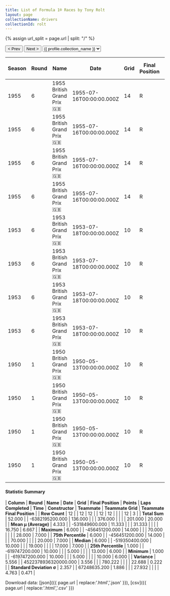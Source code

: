 ```yaml
---
title: List of Formula 1® Races by Tony Rolt
layout: page
collectionName: drivers
collectionId: rolt
---
```


{% assign url_split = page.url | split: "/" %}
<div id="collection-navigation">
<button onclick="selector.options[selector.selectedIndex-1].value && (window.location = selector.options[selector.selectedIndex-1].value);">&lt; Prev</button>
<button onclick="selector.options[selector.selectedIndex+1].value && (window.location = selector.options[selector.selectedIndex+1].value);">Next &gt;</button>
<select id="selector" onchange="this.options[this.selectedIndex].value && (window.location = this.options[this.selectedIndex].value);">
  {% for collectionId in site.data[page.collectionName].refs %}
    {% if collectionId == page.collectionId %}
      {% assign selected = "selected" %}
    {% else %}
      {% assign selected = "" %}
    {% endif %}
    {% assign profile = site.data[page.collectionName][collectionId].profile %}
    <option value="/f1/{{ page.collectionName }}/{{ collectionId }}/{{ url_split[4] }}" {{ selected }}>{{ profile.collection_name }}</option>
  {% endfor %}
</select>
</div>

| Season | Round | Name | Date | Grid | Final Position | Points | Laps Completed | Time | Constructor | Teammate | Teammate Grid | Teammate Final Position |
|--|--|--|--|--|--|--|--|--|--|--|--|--|
| 1955 | 6 | 1955 British Grand Prix 🇬🇧 | 1955-07-16T00:00:00.000Z | 14 | R | 0.0 | 19 |   | Connaught 🇬🇧 | [Kenneth McAlpine 🇬🇧](/f1/drivers/mcalpine) | 17 | R |
| 1955 | 6 | 1955 British Grand Prix 🇬🇧 | 1955-07-16T00:00:00.000Z | 14 | R | 0.0 | 19 |   | Connaught 🇬🇧 | [Leslie Marr 🇬🇧](/f1/drivers/marr) | 19 | R |
| 1955 | 6 | 1955 British Grand Prix 🇬🇧 | 1955-07-16T00:00:00.000Z | 14 | R | 0.0 | 19 |   | Connaught 🇬🇧 | [Jack Fairman 🇬🇧](/f1/drivers/fairman) | 21 | W |
| 1955 | 6 | 1955 British Grand Prix 🇬🇧 | 1955-07-16T00:00:00.000Z | 14 | R | 0.0 | 19 |   | Connaught 🇬🇧 | [Peter Walker 🇬🇧](/f1/drivers/peter_walker) | 14 | R |
| 1953 | 6 | 1953 British Grand Prix 🇬🇧 | 1953-07-18T00:00:00.000Z | 10 | R | 0.0 | 70 |   | Connaught 🇬🇧 | [Prince Bira 🇹🇭](/f1/drivers/bira) | 19 | 7 |
| 1953 | 6 | 1953 British Grand Prix 🇬🇧 | 1953-07-18T00:00:00.000Z | 10 | R | 0.0 | 70 |   | Connaught 🇬🇧 | [Roy Salvadori 🇬🇧](/f1/drivers/salvadori) | 28 | R |
| 1953 | 6 | 1953 British Grand Prix 🇬🇧 | 1953-07-18T00:00:00.000Z | 10 | R | 0.0 | 70 |   | Connaught 🇬🇧 | [Ian Stewart 🇬🇧](/f1/drivers/ian_stewart) | 20 | R |
| 1953 | 6 | 1953 British Grand Prix 🇬🇧 | 1953-07-18T00:00:00.000Z | 10 | R | 0.0 | 70 |   | Connaught 🇬🇧 | [Kenneth McAlpine 🇬🇧](/f1/drivers/mcalpine) | 13 | R |
| 1950 | 1 | 1950 British Grand Prix 🇬🇧 | 1950-05-13T00:00:00.000Z | 10 | R | 0.0 | 5 |   | ERA 🇬🇧 | [Bob Gerard 🇬🇧](/f1/drivers/gerard) | 13 | 6 |
| 1950 | 1 | 1950 British Grand Prix 🇬🇧 | 1950-05-13T00:00:00.000Z | 10 | R | 0.0 | 5 |   | ERA 🇬🇧 | [Cuth Harrison 🇬🇧](/f1/drivers/harrison) | 15 | 7 |
| 1950 | 1 | 1950 British Grand Prix 🇬🇧 | 1950-05-13T00:00:00.000Z | 10 | R | 0.0 | 5 |   | ERA 🇬🇧 | [Peter Walker 🇬🇧](/f1/drivers/peter_walker) | 10 | R |
| 1950 | 1 | 1950 British Grand Prix 🇬🇧 | 1950-05-13T00:00:00.000Z | 10 | R | 0.0 | 5 |   | ERA 🇬🇧 | [Leslie Johnson 🇬🇧](/f1/drivers/leslie_johnson) | 12 | R |

#### Statistic Summary

| **Column** | **Round** | **Name** | **Date** | **Grid** | **Final Position** | **Points** | **Laps Completed** | **Time** | **Constructor** | **Teammate** | **Teammate Grid** | **Teammate Final Position** |
| **Row Count** | 12 |  | 12 | 12 |  | 12 | 12 |  |  |  | 12 | 3 |
| **Total Sum** | 52.000 |  | -6382195200.000 | 136.000 |  |  | 376.000 |  |  |  | 201.000 | 20.000 |
| **Mean μ (Average)** | 4.333 |  | -531849600.000 | 11.333 |  |  | 31.333 |  |  |  | 16.750 | 6.667 |
| **Maximum** | 6.000 |  | -456451200.000 | 14.000 |  |  | 70.000 |  |  |  | 28.000 | 7.000 |
| **75th Percentile** | 6.000 |  | -456451200.000 | 14.000 |  |  | 70.000 |  |  |  | 20.000 | 7.000 |
| **Median** | 6.000 |  | -519350400.000 | 10.000 |  |  | 19.000 |  |  |  | 17.000 | 7.000 |
| **25th Percentile** | 1.000 |  | -619747200.000 | 10.000 |  |  | 5.000 |  |  |  | 13.000 | 6.000 |
| **Minimum** | 1.000 |  | -619747200.000 | 10.000 |  |  | 5.000 |  |  |  | 10.000 | 6.000 |
| **Variance** | 5.556 |  | 4522378936320000.000 | 3.556 |  |  | 780.222 |  |  |  | 22.688 | 0.222 |
| **Standard Deviation σ** | 2.357 |  | 67248635.200 | 1.886 |  |  | 27.932 |  |  |  | 4.763 | 0.471 |

Download data: [json]({{ page.url | replace:'.html','.json' }}), [csv]({{ page.url | replace:'.html','.csv' }})

